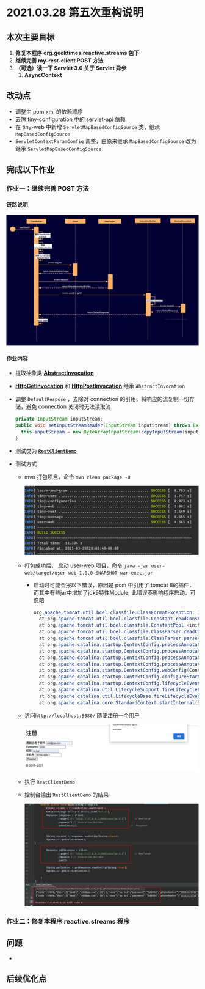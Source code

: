 # 2021.03.28 第五次重构说明

## 本次主要目标

1. **修复本程序 org.geektimes.reactive.streams 包下**
2. **继续完善 my-rest-client POST 方法**
3. **（可选）读一下 Servlet 3.0 关于 Servlet 异步**
   1. **AsyncContext**

## 改动点

- 调整主 pom.xml 的依赖顺序
- 去除 tiny-configuration 中的 servlet-api 依赖
- 在 tiny-web 中新增 `ServletMapBasedConfigSource` 类，继承 `MapBasedConfigSource`
- `ServletContextParamConfig` 调整，由原来继承 `MapBasedConfigSource` 改为继承 `ServletMapBasedConfigSource` 

## 完成以下作业

### **作业一：继续完善 POST 方法** 

#### 链路说明

![调用链路](client_链路.png)

#### 作业内容

- 提取抽象类 [**AbstractInvocation**](https://github.com/arno-angelica/learn-and-grow/blob/fifth_refactor/tiny-rest/src/main/java/com/arno/learn/grow/tiny/rest/clinet/AbstractInvocation.java)

- [**HttpGetInvocation**](https://github.com/arno-angelica/learn-and-grow/blob/fifth_refactor/tiny-rest/src/main/java/com/arno/learn/grow/tiny/rest/clinet/HttpGetInvocation.java) 和 [**HttpPostInvocation**](https://github.com/arno-angelica/learn-and-grow/blob/fifth_refactor/tiny-rest/src/main/java/com/arno/learn/grow/tiny/rest/clinet/HttpGetInvocation.java) 继承 `AbstractInvocation`

- 调整 `DefaultRespose` ，去除对 connection 的引用，将响应的流复制一份存储，避免 connection 关闭时无法读取流

  ```java
  private InputStream inputStream;
  public void setInputStreamReader(InputStream inputStream) throws Exception {
    this.inputStream = new ByteArrayInputStream(copyInputStream(inputStream).toByteArray());
  }
  ```

- 测试类为 [**`RestClientDemo`**](https://github.com/arno-angelica/learn-and-grow/blob/fifth_refactor/tiny-rest/src/test/java/com/arno/learn/grow/tiny/rest/demo/RestClientDemo.java)

- 测试方式

  - mvn 打包项目，命令 `mvn clean package -U`

    ![image-20210328200358042](mvn.png)

  - 打包成功后， 启动 user-web 项目，命令 `java -jar user-web/target/user-web-1.0.0-SNAPSHOT-war-exec.jar `

    - 启动时可能会报以下错误，原因是 pom 中引用了 tomcat 8的插件，而其中有些jar中增加了jdk9特性Module, 此错误不影响程序启动，可忽略

      ```java
      org.apache.tomcat.util.bcel.classfile.ClassFormatException: Invalid byte tag in constant pool: 19
        at org.apache.tomcat.util.bcel.classfile.Constant.readConstant(Constant.java:133)
        at org.apache.tomcat.util.bcel.classfile.ConstantPool.<init>(ConstantPool.java:60)
        at org.apache.tomcat.util.bcel.classfile.ClassParser.readConstantPool(ClassParser.java:209)
        at org.apache.tomcat.util.bcel.classfile.ClassParser.parse(ClassParser.java:119)
        at org.apache.catalina.startup.ContextConfig.processAnnotationsStream(ContextConfig.java:2105)
        at org.apache.catalina.startup.ContextConfig.processAnnotationsJar(ContextConfig.java:1981)
        at org.apache.catalina.startup.ContextConfig.processAnnotationsUrl(ContextConfig.java:1947)
        at org.apache.catalina.startup.ContextConfig.processAnnotations(ContextConfig.java:1932)
        at org.apache.catalina.startup.ContextConfig.webConfig(ContextConfig.java:1326)
        at org.apache.catalina.startup.ContextConfig.configureStart(ContextConfig.java:878)
        at org.apache.catalina.startup.ContextConfig.lifecycleEvent(ContextConfig.java:369)
        at org.apache.catalina.util.LifecycleSupport.fireLifecycleEvent(LifecycleSupport.java:119)
        at org.apache.catalina.util.LifecycleBase.fireLifecycleEvent(LifecycleBase.java:90)
        at org.apache.catalina.core.StandardContext.startInternal(StandardContext.java:5179)
      
      ```

  - 访问`http://localhost:8080/` 随便注册一个用户

    ![image-20210328201911887](注册.png)

  - 执行 `RestClientDemo`

  - 控制台输出 `RestClientDemo` 的结果

    ![image-20210328202026730](输出.png)

    

### **作业二：修复本程序 reactive.streams 程序**



## 问题

- 


## 后续优化点

